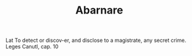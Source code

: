 ---
title: Abarnare
letter: A
permalink: "/definitions/bld-abarnare.html"
body: Lat To detect or discov-er, and disclose to a magistrate, any secret crime.
  Leges Canutl, cap. 10
published_at: '2018-07-07'
source: Black's Law Dictionary 2nd Ed (1910)
layout: post
---